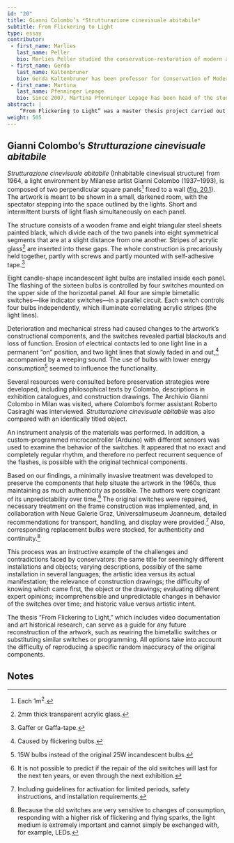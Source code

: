 ```yaml
---
id: "20"
title: Gianni Colombo’s *Strutturazione cinevisuale abitabile*
subtitle: From Flickering to Light
type: essay
contributor:
 - first_name: Marlies
   last_name: Peller
   bio: Marlies Peller studied the conservation-restoration of modern and contemporary art at the Academy of Fine Arts, Vienna, graduating in 2014. She was assistant conservator at documenta 13 Kassel (2012) and research assistant (head of studio, conservation of modern and contemporary art) at the Academy of Fine Arts, Vienna (2014–16). She has also been a freelancer at Museum Moderner Kunst Stiftung Ludwig (mumok), Vienna.
 - first_name: Gerda
   last_name: Kaltenbruner
   bio: Gerda Kaltenbruner has been professor for Conservation of Modern and Contemporary Art at the Academy of Fine Arts, Vienna, since 2005. She held various positions prior to that, including head of conservation at the Kunstmuseum Bonn, and conservator at the office for the Preservation of Historical Monuments, North Rhine-Westphalia. She received her MA in Conservation at the Academy of Fine Arts, Vienna.
 - first_name: Martina
   last_name: Pfenninger Lepage
   bio: Since 2007, Martina Pfenninger Lepage has been head of the studio for Conservation of Modern and Contemporary Art at the Academy of Fine Arts, Vienna. She holds a diploma in conservation-restoration of modern materials and media from the University of Applied Sciences in Bern, Switzerland.
abstract: |
    “From Flickering to Light” was a master thesis project carried out in 2014 at the Institut für Konservierung und Restaurierung, Akademie der Bildenden Künste. It was based on *Strutturazione cinevisuale abitabile* (1964), a light-kinetic artwork by Milanese artist Gianni Colombo (1937–1993), now in the collection of Austria’s Neue Galerie Graz, Universalmuseum Joanneum. Malfunctioning technical components restricted exhibition of the artwork. Based on in-depth research into the artist’s conception, the history of the object, and its technology, preservation strategies were developed that focused on the installation’s electrical and technical issues.
weight: 505
---
```


## Gianni Colombo’s *Strutturazione cinevisuale abitabile*

*Strutturazione cinevisuale abitabile* (Inhabitable cinevisual structure) from 1964, a light environment by Milanese artist Gianni Colombo (1937–1993), is composed of two perpendicular square panels[^1] fixed to a wall ([fig. 20.1](#20.1)). The artwork is meant to be shown in a small, darkened room, with the spectator stepping into the space outlined by the lights. Short and intermittent bursts of light flash simultaneously on each panel.

The structure consists of a wooden frame and eight triangular steel sheets painted black, which divide each of the two panels into eight symmetrical segments that are at a slight distance from one another. Stripes of acrylic glass[^2] are inserted into these gaps. The whole construction is precariously held together, partly with screws and partly mounted with self-adhesive tape.[^3]

Eight candle-shape incandescent light bulbs are installed inside each panel. The flashing of the sixteen bulbs is controlled by four switches mounted on the upper side of the horizontal panel. All four are simple bimetallic switches—like indicator switches—in a parallel circuit. Each switch controls four bulbs independently, which illuminate correlating acrylic stripes (the light lines).

Deterioration and mechanical stress had caused changes to the artwork’s constructional components, and the switches revealed partial blackouts and loss of function. Erosion of electrical contacts led to one light line in a permanent “on” position, and two light lines that slowly faded in and out,[^4] accompanied by a weeping sound. The use of bulbs with lower energy consumption[^5] seemed to influence the functionality.

Several resources were consulted before preservation strategies were developed, including philosophical texts by Colombo, descriptions in exhibition catalogues, and construction drawings. The Archivio Gianni Colombo in Milan was visited, where Colombo’s former assistant Roberto Casiraghi was interviewed. *Strutturazione cinevisuale abitabile* was also compared with an identically titled object.

An instrument analysis of the materials was performed. In addition, a custom-programmed microcontroller (Arduino) with different sensors was used to examine the behavior of the switches. It appeared that no exact and completely regular rhythm, and therefore no perfect recurrent sequence of the flashes, is possible with the original technical components.

Based on our findings, a minimally invasive treatment was developed to preserve the components that help situate the artwork in the 1960s, thus maintaining as much authenticity as possible. The authors were cognizant of its unpredictability over time.[^6] The original switches were repaired, necessary treatment on the frame construction was implemented, and, in collaboration with Neue Galerie Graz, Universalmuseum Joanneum, detailed recommendations for transport, handling, and display were provided.[^7] Also, corresponding replacement bulbs were stocked, for authenticity and continuity.[^8]

This process was an instructive example of the challenges and contradictions faced by conservators: the same title for seemingly different installations and objects; varying descriptions, possibly of the same installation in several languages; the artistic idea versus its actual manifestation; the relevance of construction drawings; the difficulty of knowing which came first, the object or the drawings; evaluating different expert opinions; incomprehensible and unpredictable changes in behavior of the switches over time; and historic value versus artistic intent.

The thesis “From Flickering to Light,” which includes video documentation and art historical research, can serve as a guide for any future reconstruction of the artwork, such as rewiring the bimetallic switches or substituting similar switches or programming. All options take into account the difficulty of reproducing a specific random inaccuracy of the original components.

## Notes

[^1]: Each 1m<sup>2</sup>.

[^2]: 2mm thick transparent acrylic glass.

[^3]: Gaffer or Gaffa-tape.

[^4]: Caused by flickering bulbs.

[^5]: 15W bulbs instead of the original 25W incandescent bulbs.

[^6]: It is not possible to predict if the repair of the old switches will last for the next ten years, or even through the next exhibition.

[^7]: Including guidelines for activation for limited periods, safety instructions, and installation requirements.

[^8]: Because the old switches are very sensitive to changes of consumption, responding with a higher risk of flickering and flying sparks, the light medium is extremely important and cannot simply be exchanged with, for example, LEDs.
